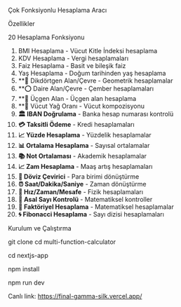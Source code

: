 Çok Fonksiyonlu Hesaplama Aracı



Özellikler


20 Hesaplama Fonksiyonu

1. BMI Hesaplama - Vücut Kitle İndeksi hesaplama
2. KDV Hesaplama - Vergi hesaplamaları
3.  Faiz Hesaplama - Basit ve bileşik faiz
4. Yaş Hesaplama - Doğum tarihinden yaş hesaplama
5. **📐 Dikdörtgen Alan/Çevre - Geometrik hesaplamalar
6. **⭕ Daire Alan/Çevre - Çember hesaplamaları
7. **🔺 Üçgen Alan - Üçgen alan hesaplama
8. **💪 Vücut Yağ Oranı - Vücut kompozisyonu
9. **🏛️ IBAN Doğrulama** - Banka hesap numarası kontrolü
10. **💳 Taksitli Ödeme** - Kredi hesaplamaları
11. **📈 Yüzde Hesaplama** - Yüzdelik hesaplamalar
12. **📊 Ortalama Hesaplama** - Sayısal ortalamalar
13. **📚 Not Ortalaması** - Akademik hesaplamalar
14. **📈 Zam Hesaplama** - Maaş artış hesaplamaları
15. **💱 Döviz Çevirici** - Para birimi dönüştürme
16. **⏰ Saat/Dakika/Saniye** - Zaman dönüştürme
17. **🚗 Hız/Zaman/Mesafe** - Fizik hesaplamaları
18. **🔢 Asal Sayı Kontrolü** - Matematiksel kontroller
19. **🧮 Faktöriyel Hesaplama** - Matematiksel hesaplamalar
20. **🌀 Fibonacci Hesaplama** - Sayı dizisi hesaplamaları



Kurulum ve Çalıştırma


git clone <repository-url>
cd multi-function-calculator

cd nextjs-app

npm install

npm run dev

Canlı link: https://final-gamma-silk.vercel.app/

